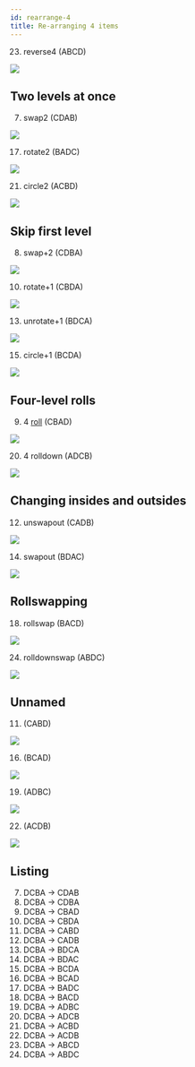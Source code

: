 ```yaml
---
id: rearrange-4
title: Re-arranging 4 items
---
```


23. reverse4 (ABCD)

![](/stack/assets/reverse4.png)

## Two levels at once

7. swap2 (CDAB)

![](/stack/assets/swap2.png)

17. rotate2 (BADC)

![](/stack/assets/rotate2.png)

21. circle2 (ACBD)

![](/stack/assets/circle2.png)

## Skip first level

8. swap+2 (CDBA)

![](/stack/assets/swap+2.png)

10. rotate+1 (CBDA)

![](/stack/assets/rotate+1.png)

13. unrotate+1 (BDCA)

![](/stack/assets/unrotate+1.png)

15. circle+1 (BCDA)

![](/stack/assets/circle+1.png)

## Four-level rolls

9. 4 [roll][] (CBAD)

![](/stack/assets/4-roll.png)

20. 4 rolldown (ADCB)

![](/stack/assets/4-rolldown.png)

## Changing insides and outsides

12. unswapout (CADB)

![](/stack/assets/unswapout.png)

14. swapout (BDAC)

![](/stack/assets/swapout.png)

## Rollswapping

18. rollswap (BACD)

![](/stack/assets/rollswap.png)

24. rolldownswap (ABDC)

![](/stack/assets/rolldownswap.png)

## Unnamed

11. (CABD)

![](/stack/assets/cabd.png)

16. (BCAD)

![](/stack/assets/bcad.png)

19. (ADBC)

![](/stack/assets/adbc.png)

22. (ACDB)

![](/stack/assets/acdb.png)

## Listing

7. DCBA → CDAB
8. DCBA → CDBA
9. DCBA → CBAD
10. DCBA → CBDA
11. DCBA → CABD
12. DCBA → CADB
13. DCBA → BDCA
14. DCBA → BDAC
15. DCBA → BCDA
16. DCBA → BCAD
17. DCBA → BADC
18. DCBA → BACD
19. DCBA → ADBC
20. DCBA → ADCB
21. DCBA → ACBD
22. DCBA → ACDB
23. DCBA → ABCD
24. DCBA → ABDC


[swap]: instructions/swap
[rotate]: instructions/rotate
[unrotate]: instructions/unrotate
[circle]: instructions/circle
[roll]: instructions/roll